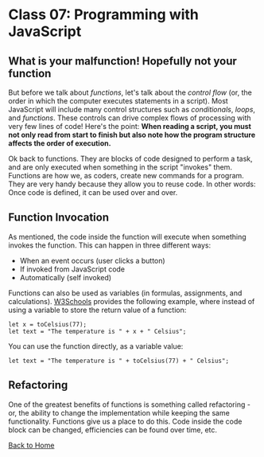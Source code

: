 # Class 07: Programming with JavaScript

## What is your malfunction! Hopefully not your function

But before we talk about *functions*, let's talk about the *control flow* (or, the order in which the computer executes statements in a script). Most JavaScript will include many control structures such as *conditionals*, *loops*, and *functions*. These controls can drive complex flows of processing with very few lines of code! Here's the point: **When reading a script, you must not only read from start to finish but also note how the program structure affects the order of execution.**

Ok back to functions. They are blocks of code designed to perform a task, and are only executed when something in the script "invokes" them. Functions are how we, as coders, create new commands for a program. They are very handy because they allow you to reuse code. In other words: Once code is defined, it can be used over and over.

## Function Invocation

As mentioned, the code inside the function will execute when something invokes the function. This can happen in three different ways:

- When an event occurs (user clicks a button)
- If invoked from JavaScript code
- Automatically (self invoked)

Functions can also be used as variables (in formulas, assignments, and calculations). [W3Schools](https://www.w3schools.com/js/js_functions.asp) provides the following example, where instead of using a variable to store the return value of a function:

```
let x = toCelsius(77);
let text = "The temperature is " + x + " Celsius";
```

You can use the function directly, as a variable value:

```
let text = "The temperature is " + toCelsius(77) + " Celsius";
```

## Refactoring

One of the greatest benefits of functions is something called refactoring - or, the ability to change the implementation while keeping the same functionality. Functions give us a place to do this. Code inside the code block can be changed, efficiencies can be found over time, etc.

[Back to Home](../README.md)
